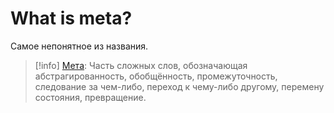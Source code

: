 # What is meta?

Самое непонятное из названия.

> [!info] [Мета](https://en.wikipedia.org/wiki/Meta_(prefix)):
> Часть сложных слов, обозначающая абстрагированность, обобщённость,
> промежуточность, следование за чем-либо, переход к чему-либо другому,
> перемену состояния, превращение.
